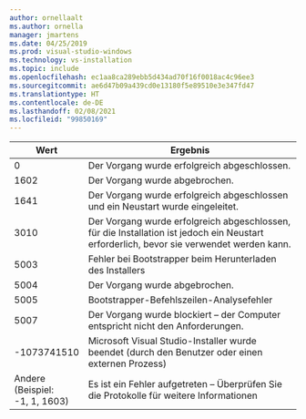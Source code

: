 ```yaml
---
author: ornellaalt
ms.author: ornella
manager: jmartens
ms.date: 04/25/2019
ms.prod: visual-studio-windows
ms.technology: vs-installation
ms.topic: include
ms.openlocfilehash: ec1aa8ca289ebb5d434ad70f16f0018ac4c96ee3
ms.sourcegitcommit: ae6d47b09a439cd0e13180f5e89510e3e347fd47
ms.translationtype: HT
ms.contentlocale: de-DE
ms.lasthandoff: 02/08/2021
ms.locfileid: "99850169"
---
```

| **Wert** | **Ergebnis** |
| --------- | ---------- |
| 0 | Der Vorgang wurde erfolgreich abgeschlossen. |
| 1602 | Der Vorgang wurde abgebrochen. |
| 1641 | Der Vorgang wurde erfolgreich abgeschlossen und ein Neustart wurde eingeleitet. |
| 3010 | Der Vorgang wurde erfolgreich abgeschlossen, für die Installation ist jedoch ein Neustart erforderlich, bevor sie verwendet werden kann. |
| 5003 | Fehler bei Bootstrapper beim Herunterladen des Installers |
| 5004 | Der Vorgang wurde abgebrochen. |
| 5005 | Bootstrapper-Befehlszeilen-Analysefehler |
| 5007 | Der Vorgang wurde blockiert – der Computer entspricht nicht den Anforderungen. |
| -1073741510 | Microsoft Visual Studio-Installer wurde beendet (durch den Benutzer oder einen externen Prozess) |
| Andere<br>(Beispiel:<br>-1, 1, 1603) | Es ist ein Fehler aufgetreten – Überprüfen Sie die Protokolle für weitere Informationen |
